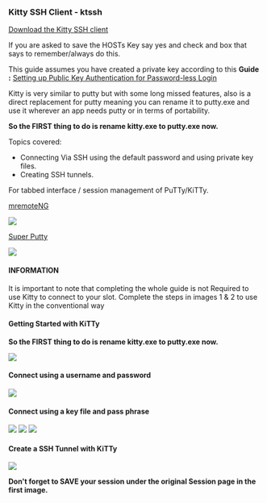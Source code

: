 
### Kitty SSH Client - ktssh

[Download the Kitty SSH client](http://www.9bis.net/kitty/?page=Download)

If you are asked to save the HOSTs Key say yes and check and box that says to remember/always do this.

This guide assumes you have created a private key according to this **Guide :** [Setting up Public Key Authentication for Password-less Login](https://www.feralhosting.com/faq/view?question=13)

Kitty is very similar to putty but with some long missed features, also is a direct replacement for putty meaning you can rename it to putty.exe and use it wherever an app needs putty or in terms of portability.

**So the FIRST thing to do is rename kitty.exe to putty.exe now.**

Topics covered:

- Connecting Via SSH using the default password and using private key files.
- Creating SSH tunnels.

For tabbed interface / session management of PuTTy/KiTTy.

[mremoteNG](http://www.mremoteng.org/)

![](https://raw.github.com/feralhosting/feralfilehosting/master/Feral%20Wiki/SSH/SSH%20guide%20Super%20-%20SSH%20basics%20-%20SSH%20tunnels%20-%20FTP%20to%20SFTP%20bridges/putty/mremoteNG.png)

[Super Putty](http://code.google.com/p/superputty/)

![](https://raw.github.com/feralhosting/feralfilehosting/master/Feral%20Wiki/SSH/SSH%20guide%20Super%20-%20SSH%20basics%20-%20SSH%20tunnels%20-%20FTP%20to%20SFTP%20bridges/putty/Super-Putty.jpg)

#### INFORMATION

It is important to note that completing the whole guide is not Required to use Kitty to connect to your slot. Complete the steps in images 1 & 2 to use Kitty in the conventional way

#### Getting Started with KiTTy

**So the FIRST thing to do is rename kitty.exe to putty.exe now.**

![](https://raw.github.com/feralhosting/feralfilehosting/master/Feral%20Wiki/SSH/SSH%20guide%20Super%20-%20SSH%20basics%20-%20SSH%20tunnels%20-%20FTP%20to%20SFTP%20bridges/kitty/1.png)

#### Connect using a username and password

![](https://raw.github.com/feralhosting/feralfilehosting/master/Feral%20Wiki/SSH/SSH%20guide%20Super%20-%20SSH%20basics%20-%20SSH%20tunnels%20-%20FTP%20to%20SFTP%20bridges/kitty/2.png)

#### Connect using a key file and pass phrase

![](https://raw.github.com/feralhosting/feralfilehosting/master/Feral%20Wiki/SSH/SSH%20guide%20Super%20-%20SSH%20basics%20-%20SSH%20tunnels%20-%20FTP%20to%20SFTP%20bridges/kitty/3.png)
![](https://raw.github.com/feralhosting/feralfilehosting/master/Feral%20Wiki/SSH/SSH%20guide%20Super%20-%20SSH%20basics%20-%20SSH%20tunnels%20-%20FTP%20to%20SFTP%20bridges/kitty/4.png)
![](https://raw.github.com/feralhosting/feralfilehosting/master/Feral%20Wiki/SSH/SSH%20guide%20Super%20-%20SSH%20basics%20-%20SSH%20tunnels%20-%20FTP%20to%20SFTP%20bridges/kitty/5.png)

#### Create a SSH Tunnel with KiTTy

![](https://raw.github.com/feralhosting/feralfilehosting/master/Feral%20Wiki/SSH/SSH%20guide%20Super%20-%20SSH%20basics%20-%20SSH%20tunnels%20-%20FTP%20to%20SFTP%20bridges/kitty/6.png)

**Don't forget to SAVE your session under the original Session page in the first image.**



